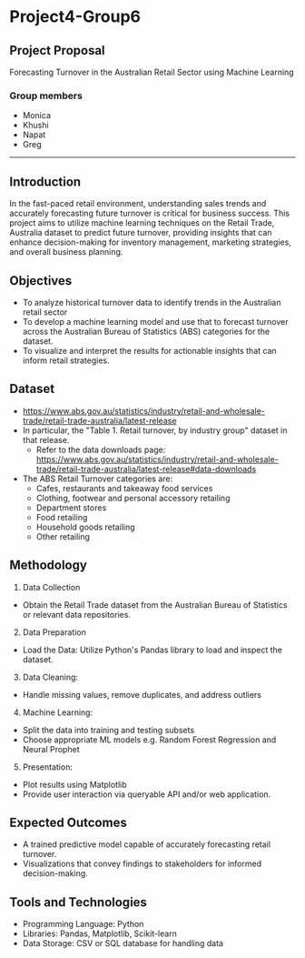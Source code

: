 

# Project4-Group6

## Project Proposal

 Forecasting Turnover in the Australian Retail Sector using Machine Learning

 ### Group members
 - Monica
 - Khushi
 - Napat
 - Greg

---

## Introduction

In the fast-paced retail environment, understanding sales trends and accurately forecasting
future turnover is critical for business success. This project aims to utilize machine learning
techniques on the Retail Trade, Australia dataset to predict future turnover, providing insights that
can enhance decision-making for inventory management, marketing strategies, and overall
business planning.

## Objectives
- To analyze historical turnover data to identify trends in the Australian retail sector
- To develop a machine learning model and use that to forecast turnover across the Australian Bureau of Statistics (ABS) categories for the dataset.
- To visualize and interpret the results for actionable insights that can inform retail strategies.

## Dataset

- https://www.abs.gov.au/statistics/industry/retail-and-wholesale-trade/retail-trade-australia/latest-release
- In particular, the "Table 1. Retail turnover, by industry group" dataset in that release.
    - Refer to the data downloads page: https://www.abs.gov.au/statistics/industry/retail-and-wholesale-trade/retail-trade-australia/latest-release#data-downloads 
- The ABS Retail Turnover categories are:
    - Cafes, restaurants and takeaway food services
    - Clothing, footwear and personal accessory retailing
    - Department stores
    - Food retailing
    - Household goods retailing
    - Other retailing

## Methodology


1. Data Collection
- Obtain the Retail Trade dataset from the Australian Bureau of Statistics or relevant
data repositories.
2. Data Preparation
- Load the Data: Utilize Python's Pandas library to load and inspect the dataset.
3. Data Cleaning:
- Handle missing values, remove duplicates, and address outliers
4. Machine Learning:
- Split the data into training and testing subsets
- Choose appropriate ML models e.g. Random Forest Regression and Neural Prophet
5. Presentation:
- Plot results using Matplotlib
- Provide user interaction via queryable API and/or web application.

## Expected Outcomes
- A trained predictive model capable of accurately forecasting retail turnover.
- Visualizations that convey findings to stakeholders for informed decision-making.

## Tools and Technologies
- Programming Language: Python
- Libraries: Pandas, Matplotlib, Scikit-learn
- Data Storage: CSV or SQL database for handling data
